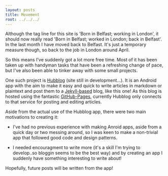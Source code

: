 ```yaml
---
layout: posts
title: Movement 
root: ../../../
---
```


Although the tag line for this site is 'Born in Belfast; working in London', it should now really read 'Born in Belfast; worked in London; back in Belfast'. In the last month I have moved back to Belfast. It's just a temporary measure though, so back to the job in London around April.

So this means I've suddenly got a lot more free time. Most of it has been taken up with handyman tasks that have been a refreshing change of pace, but I've also been able to tinker away with some small projects.

One such project is [Hubblog](http://hubblog-app.com) (site still in development...). It is an Android app with the aim to make it easy and quick to write articles in markdown or plaintext and post them to a [Jekyll-based](http://jekyllrb.com/) blog, like this one! As this blog is hosted using the fantastic [GitHub-Pages](http://pages.github.com/), currently Hubblog only connects to that service for posting and editing articles.

Aside from the actual use of the Hubblog app, there were two main motivations to creating it:

* I've had no previous experience with making Anroid apps, aside from a quick day or two messing around, so I was keen to make a non-trivial app that followed good code and design patterns. 

* I needed encouragment to write more (it's a skill I'm trying to develop..so bloggin seems to be the best way) and by creating an app I suddenly have something interesting to write about!

Hopefully, future posts will be written from the app!

